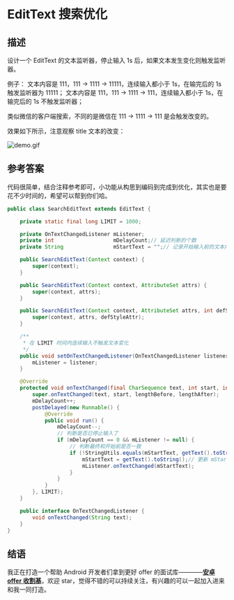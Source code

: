 # EditText 搜索优化

## 描述

设计一个 EditText 的文本监听器，停止输入 1s 后，如果文本发生变化则触发监听器。

例子：
文本内容是 111，111 -> 1111 -> 11111，连续输入都小于 1s，在输完后的 1s 触发监听器为 11111；
文本内容是 111，111 -> 1111 -> 111，连续输入都小于 1s，在输完后的 1s 不触发监听器；

类似微信的客户端搜索，不同的是微信在 111 -> 1111 -> 111 是会触发改变的。

<!-- more -->

效果如下所示，注意观察 title 文本的改变：

![demo.gif](http://ww1.sinaimg.cn/large/b75b8776ly1g6prj25wgsg206k0dwaod.gif)

## 参考答案
代码很简单，结合注释参考即可，小功能从构思到编码到完成到优化，其实也是要花不少时间的，希望可以帮到你们哈。
```java
public class SearchEditText extends EditText {

    private static final long LIMIT = 1000;

    private OnTextChangedListener mListener;
    private int                   mDelayCount;// 延迟判断的个数
    private String                mStartText = "";// 记录开始输入前的文本内容

    public SearchEditText(Context context) {
        super(context);
    }

    public SearchEditText(Context context, AttributeSet attrs) {
        super(context, attrs);
    }

    public SearchEditText(Context context, AttributeSet attrs, int defStyleAttr) {
        super(context, attrs, defStyleAttr);
    }

    /**
     * 在 LIMIT 时间内连续输入不触发文本变化
     */
    public void setOnTextChangedListener(OnTextChangedListener listener) {
        mListener = listener;
    }

    @Override
    protected void onTextChanged(final CharSequence text, int start, int lengthBefore, int lengthAfter) {
        super.onTextChanged(text, start, lengthBefore, lengthAfter);
        mDelayCount++;
        postDelayed(new Runnable() {
            @Override
            public void run() {
                mDelayCount--;
                // 判断是否已停止输入了
                if (mDelayCount == 0 && mListener != null) {
                    // 判断最终和开始前是否一致
                    if (!StringUtils.equals(mStartText, getText().toString())) {
                        mStartText = getText().toString();// 更新 mStartText
                        mListener.onTextChanged(mStartText);
                    }
                }
            }
        }, LIMIT);
    }

    public interface OnTextChangedListener {
        void onTextChanged(String text);
    }
}
```



## 结语

我正在打造一个帮助 Android 开发者们拿到更好 offer 的面试库————**[安卓 offer 收割基](https://github.com/Blankj/AndroidOfferKiller)**，欢迎 star，觉得不错的可以持续关注，有兴趣的可以一起加入进来和我一同打造。